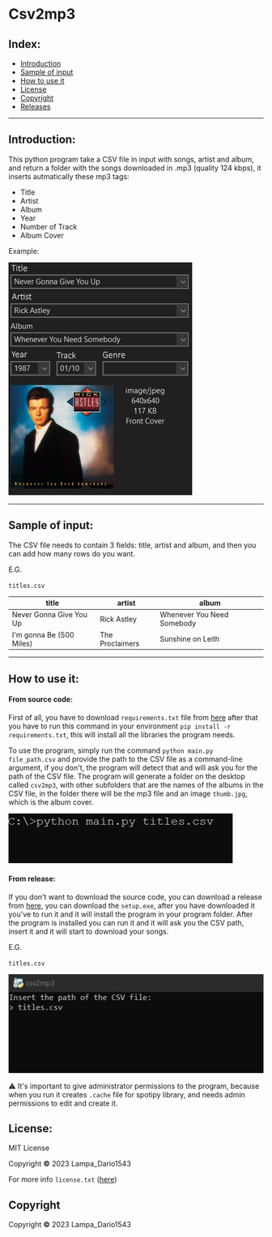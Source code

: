 # Csv2mp3

## Index:

- [Introduction](#introduction)
- [Sample of input](#sample-of-input)
- [How to use it](#how-to-use-it)
- [License](#licese)
- [Copyright](#copyright)
- [Releases](https://github.com/lampaDario1543/csv2mp3/releases)

---

## Introduction:

This python program take a CSV file in input with songs, artist and album, and return a folder with the songs downloaded in .mp3 (quality 124 kbps), it inserts autmatically these mp3 tags:

- Title
- Artist
- Album
- Year
- Number of Track
- Album Cover

Example:

![sample-1](image/README/1697921399898.png)

---

## Sample of input:

The CSV file needs to contain 3 fields: title, artist and album, and then you can add how many rows do you want.

E.G.

`titles.csv`

| title                    | artist          | album                      |
| ------------------------ | --------------- | -------------------------- |
| Never Gonna Give You Up  | Rick Astley     | Whenever You Need Somebody |
| I'm gonna Be (500 Miles) | The Proclaimers | Sunshine on Leith          |

---

## How to use it:

#### From source code:

First of all, you have to download `requirements.txt` file from [here](https://github.com/lampaDario1543/csv2mp3/blob/db3bb1fa00f71906da601a9c934766eda2291c84/requirements.txt) after that you have to run this command in your environment `pip install -r requirements.txt`, this will install all the libraries the program needs.

To use the program, simply run the command `python main.py file_path.csv` and provide the path to the CSV file as a command-line argument, if you don't, the program will detect that and will ask you for the path of the CSV file. The program will generate a folder on the desktop called `csv2mp3`, with other subfolders that are the names of the albums in the CSV file, in the folder there will be the mp3 file and an image `thumb.jpg`, which is the album cover.

![1697969646598](image/README/1697969646598.png)

#### From release:

If you don't want to download the source code, you can download a release from [here](https://github.com/lampaDario1543/csv2mp3/releases), you can download the `setup.exe`, after you have downloaded it you've to run it and it will install the program in your program folder. After the program is installed you can run it and it will ask you the CSV path, insert it and it will start to download your songs.

E.G.

`titles.csv`

![1697970131738](image/README/1697970131738.png)

⚠ It's important to give administrator permissions to the program, because when you run it creates `.cache` file for spotipy library, and needs admin permissions to edit and create it.

## License:

MIT License

Copyright **©** 2023 Lampa_Dario1543

For more info `license.txt` ([here](https://github.com/lampaDario1543/csv2mp3/blob/db3bb1fa00f71906da601a9c934766eda2291c84/license.txt))

## Copyright

Copyright **©** 2023 Lampa_Dario1543
